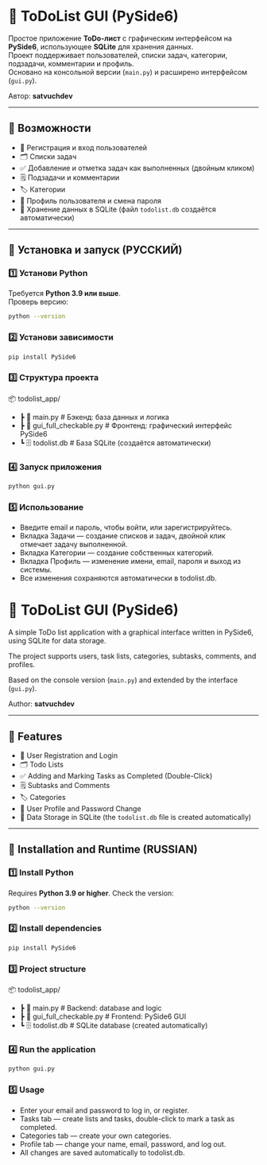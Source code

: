 # 📝 ToDoList GUI (PySide6)

Простое приложение **ToDo-лист** с графическим интерфейсом на **PySide6**, использующее **SQLite** для хранения данных.  
Проект поддерживает пользователей, списки задач, категории, подзадачи, комментарии и профиль.  
Основано на консольной версии (`main.py`) и расширено интерфейсом (`gui.py`).

Автор: **satvuchdev**

---

## 🚀 Возможности

- 🔐 Регистрация и вход пользователей  
- 🗂️ Списки задач  
- ✅ Добавление и отметка задач как выполненных (двойным кликом)  
- 🗒️ Подзадачи и комментарии  
- 🏷️ Категории  
- 👤 Профиль пользователя и смена пароля  
- 💾 Хранение данных в SQLite (файл `todolist.db` создаётся автоматически)

---

## 🧩 Установка и запуск (РУССКИЙ)

### 1️⃣ Установи Python
Требуется **Python 3.9 или выше**.  
Проверь версию:
```bash
python --version
```

### 2️⃣ Установи зависимости
``` bash
pip install PySide6
```

### 3️⃣ Структура проекта
📦 todolist_app/
- ┣ 📜 main.py                # Бэкенд: база данных и логика
- ┣ 📜 gui_full_checkable.py  # Фронтенд: графический интерфейс PySide6
- ┗ 🗄️ todolist.db            # База SQLite (создаётся автоматически)

### 4️⃣ Запуск приложения
``` bash
python gui.py
```

### 5️⃣ Использование
- Введите email и пароль, чтобы войти, или зарегистрируйтесь.
- Вкладка Задачи — создание списков и задач, двойной клик отмечает задачу выполненной.
- Вкладка Категории — создание собственных категорий.
- Вкладка Профиль — изменение имени, email, пароля и выход из системы.
- Все изменения сохраняются автоматически в todolist.db.


# 📝 ToDoList GUI (PySide6)

A simple ToDo list application with a graphical interface written in PySide6, using SQLite for data storage.

The project supports users, task lists, categories, subtasks, comments, and profiles.

Based on the console version (`main.py`) and extended by the interface (`gui.py`).

Author: **satvuchdev**

---

## 🚀 Features

- 🔐 User Registration and Login
- 🗂️ Todo Lists
- ✅ Adding and Marking Tasks as Completed (Double-Click)
- 🗒️ Subtasks and Comments
- 🏷️ Categories
- 👤 User Profile and Password Change
- 💾 Data Storage in SQLite (the `todolist.db` file is created automatically)

---

## 🧩 Installation and Runtime (RUSSIAN)

### 1️⃣ Install Python
Requires **Python 3.9 or higher**.
Check the version:
```bash
python --version
```

### 2️⃣ Install dependencies
``` bash
pip install PySide6
```

### 3️⃣ Project structure
📦 todolist_app/
- ┣ 📜 main.py # Backend: database and logic
- ┣ 📜 gui_full_checkable.py # Frontend: PySide6 GUI
- ┗ 🗄️ todolist.db # SQLite database (created automatically)

### 4️⃣ Run the application
``` bash
python gui.py
```

### 5️⃣ Usage
- Enter your email and password to log in, or register.
- Tasks tab — create lists and tasks, double-click to mark a task as completed.
- Categories tab — create your own categories.
- Profile tab — change your name, email, password, and log out.
- All changes are saved automatically to todolist.db.
